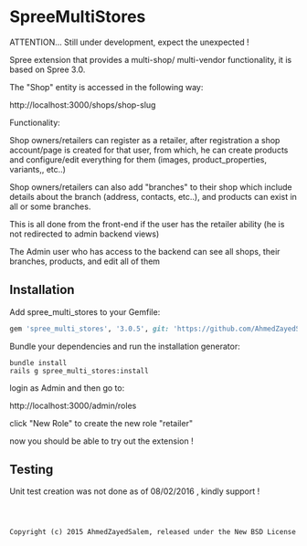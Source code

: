SpreeMultiStores
================

ATTENTION... Still under development, expect the unexpected !

Spree extension that provides a multi-shop/ multi-vendor functionality, it is based on Spree 3.0.

The "Shop" entity is accessed in the following way:

http://localhost:3000/shops/shop-slug

Functionality:

Shop owners/retailers can register as a retailer, after registration a shop account/page is created for that user, from which, he can create products and configure/edit everything for them (images, product_properties, variants,, etc..)

Shop owners/retailers can also add "branches" to their shop which include details about the branch (address, contacts, etc..), and products can exist in all or some branches.


This is all done from the front-end if the user has the retailer ability (he is not redirected to admin backend views)


The Admin user who has access to the backend can see all shops, their branches, products, and edit all of them




Installation
------------

Add spree_multi_stores to your Gemfile:

```ruby
gem 'spree_multi_stores', '3.0.5', git: 'https://github.com/AhmedZayedSalem/spree_multi_stores.git'
```

Bundle your dependencies and run the installation generator:

```shell
bundle install
rails g spree_multi_stores:install
```

login as Admin and then go to:

http://localhost:3000/admin/roles

click "New Role" to create the new role "retailer"

now you should be able to try out the extension !

Testing
-------

Unit test creation was not done as of 08/02/2016 , kindly support !


```



Copyright (c) 2015 AhmedZayedSalem, released under the New BSD License
